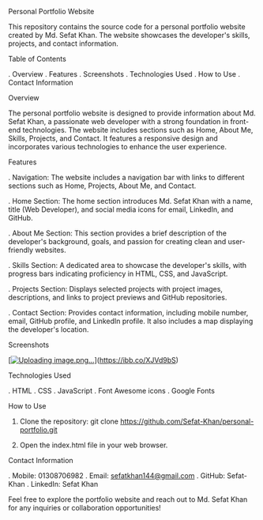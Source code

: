 Personal Portfolio Website

This repository contains the source code for a personal portfolio website created by Md. Sefat Khan.
The website showcases the developer's skills, projects, and contact information.

Table of Contents

. Overview
. Features
. Screenshots
. Technologies Used
. How to Use
. Contact Information

Overview

The personal portfolio website is designed to provide information about Md. Sefat Khan, a passionate web developer with a strong foundation in front-end technologies.
The website includes sections such as Home, About Me, Skills, Projects, and Contact. It features a responsive design and incorporates various technologies to enhance the user experience.

Features

. Navigation: The website includes a navigation bar with links to different sections such as Home, Projects, About Me, and Contact.

. Home Section: The home section introduces Md. Sefat Khan with a name, title (Web Developer), and social media icons for email, LinkedIn, and GitHub.

. About Me Section: This section provides a brief description of the developer's background, goals, and passion for creating clean and user-friendly websites.

. Skills Section: A dedicated area to showcase the developer's skills, with progress bars indicating proficiency in HTML, CSS, and JavaScript.

. Projects Section: Displays selected projects with project images, descriptions, and links to project previews and GitHub repositories.

. Contact Section: Provides contact information, including mobile number, email, GitHub profile, and LinkedIn profile. It also includes a map displaying the developer's location.

Screenshots

[[![Uploading image.png…]()](https://ibb.co/XJVd9bS)](https://ibb.co/XJVd9bS)


Technologies Used

. HTML
. CSS
. JavaScript
. Font Awesome icons
. Google Fonts

How to Use

1. Clone the repository: git clone https://github.com/Sefat-Khan/personal-portfolio.git

2. Open the index.html file in your web browser.
   
Contact Information

. Mobile: 01308706982
. Email: sefatkhan144@gmail.com
. GitHub: Sefat-Khan
. LinkedIn: Sefat Khan

Feel free to explore the portfolio website and reach out to Md. Sefat Khan for any inquiries or collaboration opportunities!
